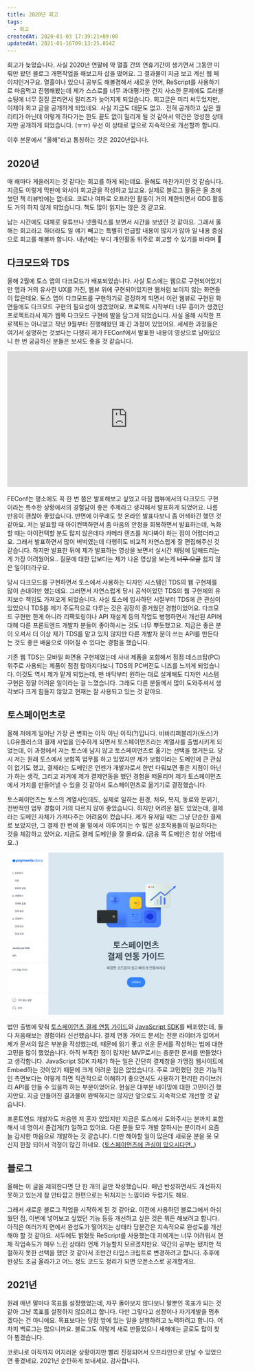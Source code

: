 ```yaml
---
title: 2020년 회고
tags:
  - 회고
createdAt: 2020-01-03 17:39:21+09:00
updatedAt: 2021-01-16T09:13:25.854Z
---
```


회고가 늦었습니다. 사실 2020년 연말에 약 열흘 간의 연휴기간이 생기면서 그동안 미뤄만 왔던 블로그 개편작업을 해보고자 삽을 떴어요. 그 결과물이 지금 보고 계신 웹 페이지인거구요. 열흘이나 있으니 공부도 해볼겸해서 새로운 언어, ReScript를 사용하기로 마음먹고 진행해봤는데 제가 스스로를 너무 과대평가한 건지 사소한 문제에도 트러블슈팅에 너무 질질 끌리면서 릴리즈가 늦어지게 되었습니다. 회고글은 미리 써두었지만, 이제야 회고 글을 공개하게 되었네요. 사실 지금도 대문도 없고.. 전혀 공개하고 싶은 퀄리티가 아닌데 이렇게 하다가는 한도 끝도 없이 밀리게 될 것 같아서 약간은 엉성한 상태지만 공개하게 되었습니다. (ㅠㅠ) 우선 이 상태로 앞으로 지속적으로 개선할까 합니다.

이후 본문에서 "올해"라고 통칭하는 것은 2020년입니다.

## 2020년

매 해마다 게을러지는 것 같다는 회고를 하게 되는데요. 올해도 마찬가지인 것 같습니다. 지금도 이렇게 막판에 와서야 회고글을 작성하고 있고요. 실제로 블로그 활동은 올 초에 썼던 책 리뷰밖에는 없네요. 코로나 여파로 오프라인 활동이 거의 제한되면서 GDG 활동도 거의 하지 않게 되었습니다. 책도 많이 읽지는 않은 것 같고요.

남는 시간에도 대체로 유튜브나 넷플릭스를 보면서 시간을 보냈던 것 같아요. 그래서 올해는 회고라고 하더라도 일 얘기 빼고는 특별히 언급할 내용이 많지가 않아 일 내용 중심으로 회고를 해볼까 합니다. 내년에는 부디 개인활동 위주로 회고할 수 있기를 바라며 🙏

## 다크모드와 TDS

올해 2월에 토스 앱의 다크모드가 배포되었습니다. 사실 토스에는 웹으로 구현되어있지만 앱과 거의 유사한 UX를 가진, 웹뷰 위에 구현되어있지만 웹처럼 보이지 않는 화면들이 많은데요. 토스 앱이 다크모드를 구현하기로 결정하게 되면서 이런 웹뷰로 구현된 화면들에도 다크모드 구현의 필요성이 생겼었어요. 프로젝트 시작부터 너무 흥미가 생겼던 프로젝트라서 제가 웹쪽 다크모드 구현에 발을 담그게 되었습니다. 사실 올해 시작한 프로젝트는 아니었고 작년 9월부터 진행해왔던 꽤 긴 과정이 있었어요. 세세한 과정들은 여기서 설명하는 것보다는 다행히 제가 FEConf에서 발표한 내용이 영상으로 남아있으니 한 번 궁금하신 분들은 보셔도 좋을 것 같습니다.

<iframe width="560" height="315" src="https://www.youtube.com/embed/ElsZ-v4Ow08" frameborder="0" allow="accelerometer; autoplay; clipboard-write; encrypted-media; gyroscope; picture-in-picture" allowfullscreen></iframe>

FEConf는 평소에도 꼭 한 번 쯤은 발표해보고 싶었고 마침 웹뷰에서의 다크모드 구현이라는 특수한 상황에서의 경험담이 좋은 주제라고 생각해서 발표하게 되었어요. 나름 반응이 괜찮아 좋았습니다. 반면에 아무래도 첫 온라인 발표다보니 좀 어색하긴 했던 것 같아요. 저는 발표할 때 아이컨택하면서 좀 마음의 안정을 회복하면서 발표하는데, 녹화할 때는 아이컨택할 분도 많지 않은데다 카메라 렌즈를 쳐다봐야 하는 점이 어렵더라고요. 그래서 발표하면서 많이 버벅였는데 다행히도 비교적 자연스럽게 잘 편집해주신 것 같습니다. 하지만 발표한 뒤에 제가 발표하는 영상을 보면서 실시간 채팅에 답해드리는게 가장 어려웠어요.. 질문에 대한 답보다는 제가 나온 영상을 보는게 ~~너무 오글~~ 쉽지 않은 일이더라구요.

당시 다크모드를 구현하면서 토스에서 사용하는 디자인 시스템인 TDS의 웹 구현체를 많이 손대야만 했는데요. 그러면서 자연스럽게 당시 공석이었던 TDS의 웹 구현체의 유지보수 책임도 가져오게 되었습니다. 사실 토스에 입사하던 시절부터 TDS에 큰 관심이 있었으니 TDS를 제가 주도적으로 다루는 것은 굉장히 즐거웠던 경험이었어요. 다크모드 구현만 한게 아니라 리팩토링이나 API 재설계 등의 작업도 병행하면서 개선된 API에 대해 다른 프론트엔드 개발자 분들이 좋아하시는 것도 너무 뿌듯했고요. 지금은 좋은 분이 오셔서 더 이상 제가 TDS를 맡고 있지 않지만 다른 개발자 분이 쓰는 API를 만든다는 것도 좋은 배움으로 이어질 수 있다는 경험을 했습니다.

기존 웹 TDS는 모바일 화면용 구현체였는데 사내 제품을 포함해서 점점 데스크탑(PC) 위주로 사용되는 제품이 점점 많아지다보니 TDS의 PC버전도 니즈를 느끼게 되었습니다. 이것도 역시 제가 맡게 되었는데, 맨 바닥부터 원하는 대로 설계해도 디자인 시스템 구현은 정말 어려운 일이라는 걸 느꼈습니다. 그래도 다른 분들께서 많이 도와주셔서 생각보다 크게 힘들지 않았고 현재는 잘 사용되고 있는 것 같아요.

## 토스페이먼츠로

올해 저에게 일어난 가장 큰 변화는 이직 아닌 이직(?)입니다. 비바리퍼블리카(토스)가 LG유플러스의 결제 사업을 인수하게 되면서 토스페이먼츠라는 계열사를 출범시키게 되었는데, 이 과정에서 저는 토스에 남지 않고 토스페이먼츠로 옮기는 선택을 했거든요. 당시 저는 원래 토스에서 보험쪽 업무를 하고 있었지만 제가 보험이라는 도메인에 큰 관심이 없기도 했고, 결제라는 도메인은 언젠가 개발자로서 한번 다뤄보면 좋은 지점이 아닌가 하는 생각, 그리고 과거에 제가 결제연동을 했던 경험을 떠올리며 제가 토스페이먼츠에서 가치를 만들어낼 수 있을 것 같아서 토스페이먼츠로 옮기기로 결정했습니다.

토스페이먼츠는 토스의 계열사인데도, 실제로 일하는 환경, 처우, 복지, 동료와 분위기, 전반적인 업무 경험이 거의 다르지 않아 좋았습니다. 하지만 어려운 점도 있었는데, 결제라는 도메인 자체가 가져다주는 어려움이 컸습니다. 제가 유저일 때는 그냥 단순한 결제로 보았지만, 그 결제 한 번에 물 밑에서 이루어지는 수 많은 상호작용들이 필요하다는 것을 체감하고 있어요. 지금도 결제 도메인을 잘 몰라요. (금융 쪽 도메인은 항상 어렵네요..)

<img src="./images/토스페이먼츠-결제-연동-문서.png" alt="토스페이먼츠 결제 연동 문서 스크린샷" >

법인 출범에 맞춰 [토스페이먼츠 결제 연동 가이드](https://docs.tosspayments.com/)와 [JavaScript SDK](https://www.npmjs.com/package/@tosspayments/sdk)를 배포했는데, 둘다 처음해보는 경험이라 신선했습니다. 결제 연동 가이드 문서는 전문 라이터가 없어서 제가 문서의 많은 부분을 작성했는데, 때문에 읽기 좋고 쉬운 문서를 작성하는 법에 대한 고민을 많이 했었습니다. 아직 부족한 점이 많지만 MVP로서는 충분한 문서를 만들었다고 생각합니다. JavaScript SDK 자체가 하는 일은 간단히 결제창을 가맹점 웹사이트에 Embed하는 것이었기 때문에 크게 어려운 점은 없었습니다. 주로 고민했던 것은 기능적인 측면보다는 어떻게 하면 직관적으로 이해하기 좋으면서도 사용하기 편리한 라이브러리 API를 만들 수 있을까 하는 부분이었어요. 현실은 대부분 네이밍에 대한 고민이긴 했지만요. 지금 만들어진 결과물이 완벽하지는 않지만 앞으로도 지속적으로 개선할 것 같습니다.

프론트엔드 개발자도 처음엔 저 혼자 있었지만 지금은 토스에서 도와주시는 분까지 포함해서 네 명이서 즐겁게(?) 일하고 있어요. 다른 분들 모두 개발 잘하시는 분이라서 요즘 늘 감사한 마음으로 개발하는 것 같습니다. 다만 해야할 일이 많은데 새로운 분을 못 모신지 한참 되어서 걱정이 많긴 하네요. ([토스페이먼츠에 관심이 있으시다면..](https://toss.im/career/job-detail?job_id=4076143003))

## 블로그

올해는 이 글을 제외한다면 단 한 개의 글만 작성했습니다. 매년 반성하면서도 개선하지 못하고 있는게 참 안타깝고 한편으로는 뒤처지는 느낌이라 두렵기도 해요.

그래서 새로운 블로그 작업을 시작하게 된 것 같아요. 이전에 사용하던 블로그에서 아쉬웠던 점, 이번에 넣어보고 싶었던 기능 등등 개선하고 싶은 것은 뭐든 해보려고 합니다. 아직은 여러가지 면에서 완성도가 떨어지는 상태라 당분간은 지속적으로 완성도를 개선해야 할 것 같아요. 서두에도 밝혔듯 ReScript를 사용했는데 저에게는 너무 어려워서 현재 작업속도가 매우 느린 상태라 언제 가능할지 모르겠지만요. 약간의 공부는 됐지만 적절하지 못한 선택을 했던 것 같아서 조만간 타입스크립트로 변경하려고 합니다. 추후에 완성도 조금 올라가고 어느 정도 코드도 정리가 되면 오픈소스로 공개할게요.

## 2021년

원래 매년 말마다 목표를 설정했었는데, 자꾸 돌아보지 않다보니 말뿐인 목표가 되는 것 같아 그냥 목표를 설정하지 않으려고 합니다. 다만 그렇다고 성장이나 자기계발을 멈추겠다는 건 아니에요. 목표보다는 당장 앞에 있는 일을 실행하려고 노력하려고 합니다. 어차피 백로그는 많으니까요. 블로그도 이렇게 새로 만들었으니 새해에는 글로도 많이 찾아 뵙겠습니다.

코로나로 아직까지 어지러운 상황이지만 빨리 진정되어서 오프라인으로 만날 수 있었으면 좋겠네요. 2021년 순탄하게 보내세요. 감사합니다.
